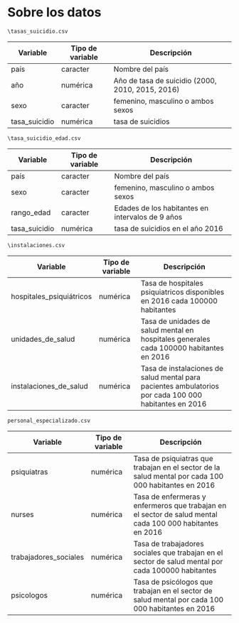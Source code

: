 
# Sobre los datos

`\tasas_suicidio.csv` 

| Variable | Tipo de variable | Descripción |
|---|---|---|
| país | caracter | Nombre del país |
| año | numérica | Año de tasa de suicidio (2000, 2010, 2015, 2016)|
| sexo | caracter | femenino, masculino o ambos sexos |
| tasa_suicidio | numérica | tasa de suicidios |


`\tasa_suicidio_edad.csv` 

| Variable | Tipo de variable | Descripción |
|---|---|---|
| país | caracter | Nombre del país |
| sexo | caracter | femenino, masculino o ambos sexos |
| rango_edad | caracter | Edades de los habitantes en intervalos de 9 años|
| tasa_suicidio | numérica | tasa de suicidios en el año 2016  |


`\instalaciones.csv`

| Variable | Tipo de variable | Descripción |
|---|---|---|
| hospitales_psiquiátricos | numérica | Tasa de hospitales psiquiatricos disponibles en 2016 cada 100000 habitantes|
| unidades_de_salud | numérica | Tasa de unidades de salud mental en hospitales generales cada 100000 habitantes en 2016 | 
| instalaciones_de_salud | numérica | Tasa de instalaciones de salud mental para pacientes ambulatorios por cada 100 000 habitantes en 2016 |


`personal_especializado.csv`

| Variable | Tipo de variable | Descripción |
|---|---|---|
| psiquiatras | numérica | Tasa de psiquiatras que trabajan en el sector de la salud mental por  cada 100 000 habitantes en 2016 |
| nurses | numérica | Tasa de enfermeras y enfermeros que trabajan en el sector de salud mental cada 100 000 habitantes en 2016 |
| trabajadores_sociales| numérica | Tasa de trabajadores sociales que trabajan en el sector de salud mental por cada 100000 habitantes |
| psicologos| numérica | Tasa de psicólogos que trabajan en el sector de salud mental por cada 100 000 habitantes en 2016 |






